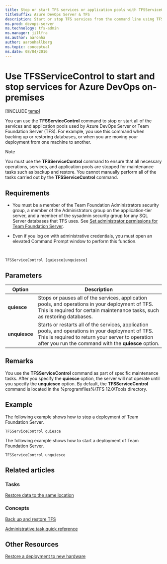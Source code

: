 ```yaml
---
title: Stop or start TFS services or application pools with TFSServiceControl command
titleSuffix: Azure DevOps Server & TFS  
description: Start or stop TFS services from the command line using TFSServiceControl
ms.prod: devops-server
ms.technology: tfs-admin
ms.manager: jillfra
ms.author: aaronha
author: aaronhallberg
ms.topic: conceptual
ms.date: 08/04/2016
---
```


# Use TFSServiceControl to start and stop services for Azure DevOps on-premises  

[!INCLUDE [temp](../_shared/version-tfs-all-versions.md)]

You can use the **TFSServiceControl** command to stop or start all of the services and application pools used by Azure DevOps Server or Team Foundation Server (TFS). For example, you use this command when backing up or restoring databases, or when you are moving your deployment from one machine to another.

> [!NOTE]
> You must use the **TFSServiceControl** command to ensure that all necessary operations, services, and application pools are stopped for maintenance tasks such as backup and restore. You cannot manually perform all of the tasks carried out by the **TFSServiceControl** command.

## Requirements 

-   You must be a member of the Team Foundation Administrators security group, a member of the Administrators group on the application-tier server, and a member of the sysadmin security group for any SQL Server databases that TFS uses. See [Set administrator permissions for Team Foundation Server](../admin/add-administrator.md).

-   Even if you log on with administrative credentials, you must open an elevated Command Prompt window to perform this function.

&nbsp;

	TFSServiceControl [quiesce|unquiesce]

## Parameters

|Option|Description|
|---|---|
|**quiesce**|Stops or pauses all of the services, application pools, and operations in your deployment of TFS. This is required for certain maintenance tasks, such as restoring databases.|
|**unquiesce**|Starts or restarts all of the services, application pools, and operations in your deployment of TFS. This is required to return your server to operation after you run the command with the **quiesce** option.|

## Remarks

You use the **TFSServiceControl** command as part of specific maintenance tasks. After you specify the **quiesce** option, the server will not operate until you specify the **unquiesce** option. By default, the **TFSServiceControl** command is located in the %programfiles%\\TFS 12.0\\Tools directory.

## Example

The following example shows how to stop a deployment of Team Foundation Server.

    TFSServiceControl quiesce

The following example shows how to start a deployment of Team Foundation Server.

    TFSServiceControl unquiesce

## Related articles

### Tasks

[Restore data to the same location](https://msdn.microsoft.com/library/57881758-8f6e-4d36-afa7-75d6b50e3e48)

### Concepts

[Back up and restore TFS](https://msdn.microsoft.com/library/cf9b5ab7-f4da-4519-991c-cc1722cb5d3c)

[Administrative task quick reference](../admin/admin-quick-ref.md)

## Other Resources

[Restore a deployment to new hardware](https://msdn.microsoft.com/library/4601dd68-3b9e-4d29-aa71-432566d4e4bd)
